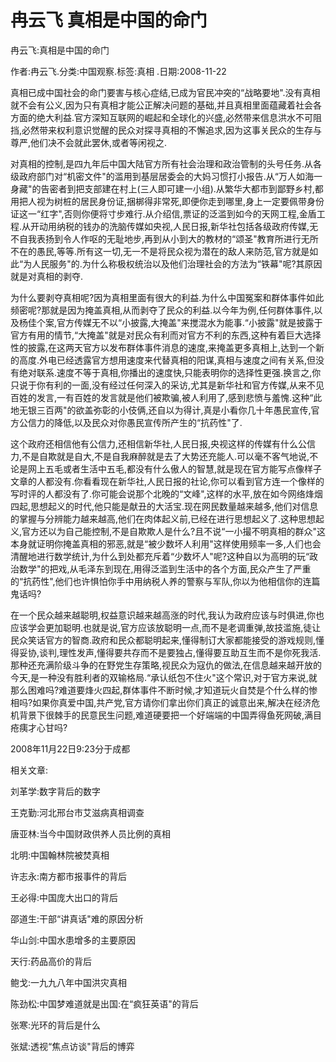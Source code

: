 # 冉云飞  真相是中国的命门    
    
冉云飞:真相是中国的命门    
作者:冉云飞.分类:中国观察.标签:真相 .日期:2008-11-22    
真相已成中国社会的命门要害与核心症结,已成为官民冲突的“战略要地".没有真相就不会有公义,因为只有真相才能公正解决问题的基础,并且真相里面蕴藏着社会各方面的绝大利益.官方深知互联网的崛起和全球化的兴盛,必然带来信息洪水不可阻挡,必然带来权利意识觉醒的民众对探寻真相的不懈追求,因为这事关民众的生存与尊严,他们决不会就此罢休,或者等闲视之.    
对真相的控制,是四九年后中国大陆官方所有社会治理和政治管制的头号任务.从各级政府部门对“机密文件"的滥用到基层居委会的大妈习惯打小报告.从“万人如海一身藏"的告密者到把支部建在村上(三人即可建一小组).从繁华大都市到鄙野乡村,都用把人视为树桩的居民身份证,捆梆得非常死,即便你走到哪里,身上一定要佩带身份证这一“红字",否则你便将寸步难行.从介绍信,票证的泛滥到如今的天网工程,金盾工程.从开动用纳税的钱办的洗脑传媒如央视,人民日报,新华社包括各级政府传媒,无不自我表扬到令人作呕的无耻地步,再到从小到大的教材的“颂圣"教育所进行无所不在的愚民,等等.所有这一切,无一不是将民众视为潜在的敌人来防范,官方就是如此“为人民服务"的.为什么称极权统治以及他们治理社会的方法为“铁幕"呢?其原因就是对真相的剥夺.    
为什么要剥夺真相呢?因为真相里面有很大的利益.为什么中国冤案和群体事件如此频密呢?那就是因为掩盖真相,从而剥夺了民众的利益.以今年为例,任何群体事件,以及杨佳个案,官方传媒无不以“小披露,大掩盖"来搅混水为能事.“小披露"就是披露于官方有用的情节,“大掩盖"就是对民众有利而对官方不利的东西,这种有着巨大选择性的披露,在这两天官方以发布群体事件消息的速度,来掩盖更多真相上,达到一个新的高度.外电已经透露官方想用速度来代替真相的阳谋,真相与速度之间有关系,但没有绝对联系.速度不等于真相,你播出的速度快,只能表明你的选择性更强.换言之,你只说于你有利的一面,没有经过任何深入的采访,尤其是新华社和官方传媒,从来不见百姓的发言,一有百姓的发言就是他们被欺骗,被人利用了,感到悲愤与羞愧.这种“此地无银三百两"的欲盖弥彰的小伎俩,还自以为得计,真是小看你几十年愚民宣传,官方公信力的降低,以及民众对你愚民宣传所产生的“抗药性"了.    
这个政府还相信他有公信力,还相信新华社,人民日报,央视这样的传媒有什么公信力,不是自欺就是自大,不是自我麻醉就是去了大势还充能人.可以毫不客气地说,不论是网上五毛或者生活中五毛,都没有什么傲人的智慧,就是现在官方能写点像样子文章的人都没有.你看看现在新华社,人民日报的社论,你可以看到官方连一个像样的写时评的人都没有了.你可能会说那个北晚的“文峰",这样的水平,放在如今网络烽烟四起,思想起义的时代,他只能是献丑的大活宝.现在网民数量越来越多,他们对信息的掌握与分辨能力越来越高,他们在肉体起义前,已经在进行思想起义了.这种思想起义,官方还以为自己能控制,不是自欺欺人是什么?且不说“一小撮不明真相的群众"这本身就证明你掩盖真相的邪恶,就是“被少数坏人利用"这样使用频率一多,人们也会清醒地进行数学统计,为什么到处都充斥着“少数坏人"呢?这种自以为高明的玩“政治数学"的把戏,从毛泽东到现在,用得泛滥到生活中的各个方面,民众产生了严重的“抗药性",他们也许惧怕你手中用纳税人养的警察与军队,你以为他相信你的连篇鬼话吗?    
在一个民众越来越聪明,权益意识越来越高涨的时代,我认为政府应该与时俱进,你也应该学会更加聪明.也就是说,官方应该放聪明一点,而不是老调重弹,故技滥施,徒让民众笑话官方的智商.政府和民众都聪明起来,懂得制订大家都能接受的游戏规则,懂得妥协,谈判,理性发声,懂得要共存而不是要独占,懂得要互助互生而不是你死我活.那种还充满阶级斗争的在野党生存策略,视民众为寇仇的做法,在信息越来越开放的今天,是一种没有胜利者的双输格局.“承认纸包不住火"这个常识,对于官方来说,就那么困难吗?难道要烽火四起,群体事件不断时候,才知道玩火自焚是个什么样的惨相吗?如果你真爱中国,共产党,官方请你们拿出你们真正的诚意出来,解决在经济危机背景下很棘手的民意民生问题,难道硬要把一个好端端的中国弄得鱼死网破,满目疮痍才心甘吗?    
2008年11月22日9:23分于成都    
    
相关文章:    
刘革学:数字背后的数字    
王克勤:河北邢台市艾滋病真相调查    
唐亚林:当今中国财政供养人员比例的真相    
北明:中国翰林院被焚真相    
许志永:南方都市报事件的背后    
王必得:中国庞大出口的背后    
邵道生:干部“讲真话"难的原因分析    
华山剑:中国水患增多的主要原因    
天行:药品高价的背后    
鲍戈:一九九八年中国洪灾真相    
陈劲松:中国梦难道就是出国:在“疯狂英语"的背后    
张寒:光环的背后是什么    
张斌:透视“焦点访谈"背后的博弈